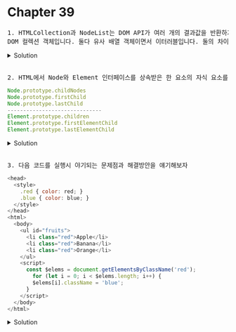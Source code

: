 # Chapter 39

<pre>1. HTMLCollection과 NodeList는 DOM API가 여러 개의 결과값을 반환하기 위한
DOM 컬렉션 객체입니다. 둘다 유사 배열 객체이면서 이터러블입니다. 둘의 차이가 뭘까요?</pre>

<details>
  <summary>Solution</summary>
  <pre>HTMLCollection 객체는 노드 객체의 상태 변화를 실시간으로 반영하는 살아 있는(live)<br/>DOM 컬렉션 객체입니다. 반대로 NodeList는 노드 객체의 상태 변경을 실시간으로 반영하지 않고 결과값을<br/>반환할때 그 상태를 정적으로 유지하는 죽은 (non-live) 객체로 동작합니다.하지만 안전하게 사용하려면<br/>둘다 Spread syntax 혹은 Array.from을 통해서 배열로 만들어 사용하라 하네요. (page 699)</pre>
</details>

<br>

<pre>2. HTML에서 Node와 Element 인터페이스를 상속받은 한 요소의 자식 요소를 탐색하려고 한다. 해당 노드를 반환하는건 같으나 차이점이 무엇일까요?</pre>

```js
Node.prototype.childNodes
Node.prototype.firstChild
Node.prototype.lastChild
------------------------------
Element.prototype.children
Element.prototype.firstElementChild
Element.prototype.lastElementChild
```

<details>
  <summary>Solution</summary>
  <pre>1. Node 인터페이스를 통한 탐색은 해당 자식 노드를 탐색하여 NodeList에 담아 반환을 합니다.<br/>   Element 인터페이스는 HTMLCollection에 담아 반환하죠.<br/><br/>2. Node 인터페이스는 요소노드뿐만 아니라 텍스트 노드도 포함되어 있을 수 있습니다.<br/>   하지만 Element 인터페이스는 텍스트 노드까지 반환하지 않아요.  </pre>
</details>

<br>


<pre>3. 다음 코드를 실행시 야기되는 문제점과 해결방안을 얘기해보자</pre>

```js
<head>
  <style>
    .red { color: red; }
    .blue { color: blue; }
  </style>
</head>
<html>
  <body>
    <ul id="fruits">
      <li class="red">Apple</li>
      <li class="red">Banana</li>
      <li class="red">Orange</li>
    </ul>
    <script>
      const $elems = document.getElementsByClassName('red');
        for (let i = 0; i < $elems.length; i++) {
        $elems[i].className = 'blue';
      }
    </script>
  </body>
</html>
```
<details>
<summary>Solution</summary>
위에 문제에서 설명한대로, getElementsByClassName이 반환하는 HTMLCollection 객체는 live DOM 컬렉션 객체이다. 그로인해 for문이 순환하는 과정에서 요소가 실시간으로 사라지므로 원하는 동작이 이루어 지지 않는다. 해결방안으로는 for문을 역순회하거나 while문으로 요소가 전부 사라질 때 까지 순회하는 방법이 있다.

<pre>4. 프로토타입 체인 관점에서, 파싱하여 객체화한 ul 요소 노드 객체에 바인딩된<br/>prototype을 모두 작성하세요.</pre>

<details>
  <summary>Solution</summary>
  <pre>HTMLUListElement, HTMLElement, Element, Node, EventTarget, Object의<br/>prototype에 바인딩되며 프로토타입 객체를 상속받는다.</pre>

</details>

<br>


<pre>5. Node.prototype.hasChildNodes 메서드는 자식 노드의 존재 유무에 따라 boolean을 반환하는데,<br>이때 텍스트 노드를 포함하여 자식 노드의 존재를 확인한다.<br>자식 노드 중에 텍스트 노드가 아닌 요소 노드가 존재하는지 확인할때 사용하는 프러퍼티를 작성하세요.</pre>

<details>
  <summary>Solution</summary>
  <pre>children.length 또는 Elemnent 인터페이스의<br> childElementCount 프러퍼티를 사용한다.</pre>
</details>

<br>
